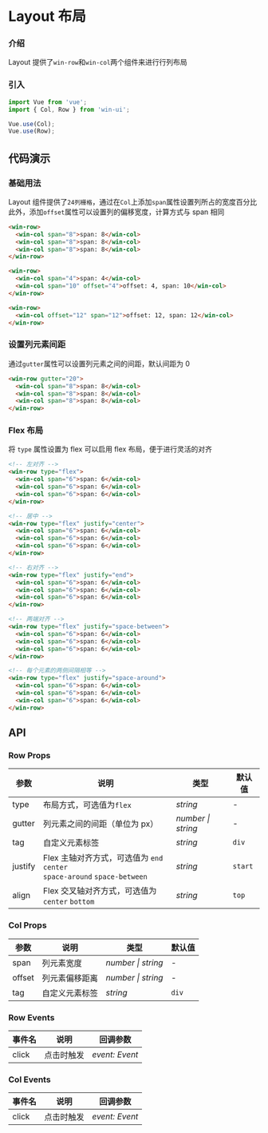 # Layout 布局

### 介绍

Layout 提供了`win-row`和`win-col`两个组件来进行行列布局

### 引入

```js
import Vue from 'vue';
import { Col, Row } from 'win-ui';

Vue.use(Col);
Vue.use(Row);
```

## 代码演示

### 基础用法

Layout 组件提供了`24列栅格`，通过在`Col`上添加`span`属性设置列所占的宽度百分比  
此外，添加`offset`属性可以设置列的偏移宽度，计算方式与 span 相同

```html
<win-row>
  <win-col span="8">span: 8</win-col>
  <win-col span="8">span: 8</win-col>
  <win-col span="8">span: 8</win-col>
</win-row>

<win-row>
  <win-col span="4">span: 4</win-col>
  <win-col span="10" offset="4">offset: 4, span: 10</win-col>
</win-row>

<win-row>
  <win-col offset="12" span="12">offset: 12, span: 12</win-col>
</win-row>
```

### 设置列元素间距

通过`gutter`属性可以设置列元素之间的间距，默认间距为 0

```html
<win-row gutter="20">
  <win-col span="8">span: 8</win-col>
  <win-col span="8">span: 8</win-col>
  <win-col span="8">span: 8</win-col>
</win-row>
```

### Flex 布局

将 `type` 属性设置为 flex 可以启用 flex 布局，便于进行灵活的对齐

```html
<!-- 左对齐 -->
<win-row type="flex">
  <win-col span="6">span: 6</win-col>
  <win-col span="6">span: 6</win-col>
  <win-col span="6">span: 6</win-col>
</win-row>

<!-- 居中 -->
<win-row type="flex" justify="center">
  <win-col span="6">span: 6</win-col>
  <win-col span="6">span: 6</win-col>
  <win-col span="6">span: 6</win-col>
</win-row>

<!-- 右对齐 -->
<win-row type="flex" justify="end">
  <win-col span="6">span: 6</win-col>
  <win-col span="6">span: 6</win-col>
  <win-col span="6">span: 6</win-col>
</win-row>

<!-- 两端对齐 -->
<win-row type="flex" justify="space-between">
  <win-col span="6">span: 6</win-col>
  <win-col span="6">span: 6</win-col>
  <win-col span="6">span: 6</win-col>
</win-row>

<!-- 每个元素的两侧间隔相等 -->
<win-row type="flex" justify="space-around">
  <win-col span="6">span: 6</win-col>
  <win-col span="6">span: 6</win-col>
  <win-col span="6">span: 6</win-col>
</win-row>
```

## API

### Row Props

| 参数 | 说明 | 类型 | 默认值 |
| --- | --- | --- | --- |
| type | 布局方式，可选值为`flex` | _string_ | - |
| gutter | 列元素之间的间距（单位为 px） | _number \| string_ | - |
| tag | 自定义元素标签 | _string_ | `div` |
| justify | Flex 主轴对齐方式，可选值为 `end` `center` <br> `space-around` `space-between` | _string_ | `start` |
| align | Flex 交叉轴对齐方式，可选值为 `center` `bottom` | _string_ | `top` |

### Col Props

| 参数   | 说明           | 类型               | 默认值 |
| ------ | -------------- | ------------------ | ------ |
| span   | 列元素宽度     | _number \| string_ | -      |
| offset | 列元素偏移距离 | _number \| string_ | -      |
| tag    | 自定义元素标签 | _string_           | `div`  |

### Row Events

| 事件名 | 说明       | 回调参数       |
| ------ | ---------- | -------------- |
| click  | 点击时触发 | _event: Event_ |

### Col Events

| 事件名 | 说明       | 回调参数       |
| ------ | ---------- | -------------- |
| click  | 点击时触发 | _event: Event_ |
